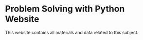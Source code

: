 # Problem Solving with Python Website

This website contains all materials and data related to this subject.
